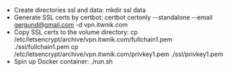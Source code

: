 
 - Create directories ssl and data: 
   mkdir ssl data 
 - Generate SSL certs by certbot: 
   certbot certonly --standalone --email gergund@gmail.com -d vpn.itwnik.com
 - Copy SSL certs to the volume directory: 
   cp /etc/letsencrypt/archive/vpn.itwnik.com/fullchain1.pem ./ssl/fullchain1.pem
   cp /etc/letsencrypt/archive/vpn.itwnik.com/privkey1.pem   ./ssl/privkey1.pem
 - Spin up Docker container: 
   ./run.sh
